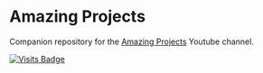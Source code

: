 # Amazing Projects
Companion repository for the [Amazing Projects](https://www.youtube.com/@Amazing-Projects) Youtube channel.

[![Visits Badge](https://badges.strrl.dev/visits/${owner}/${repo})](https://badges.strrl.dev)
